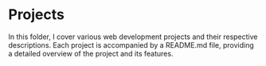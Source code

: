 # Projects

In this folder, I cover various web development projects and their respective descriptions. Each project is accompanied by a README.md file, providing a detailed overview of the project and its features.

